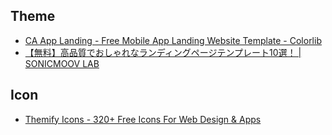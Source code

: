 ## Theme

- [CA App Landing - Free Mobile App Landing Website Template - Colorlib](https://colorlib.com/wp/template/ca-app/)
- [【無料】高品質でおしゃれなランディングページテンプレート10選！ | SONICMOOV LAB](https://lab.sonicmoov.com/markup/landing-page-template/)

## Icon

- [Themify Icons - 320+ Free Icons For Web Design & Apps](https://themify.me/themify-icons)
